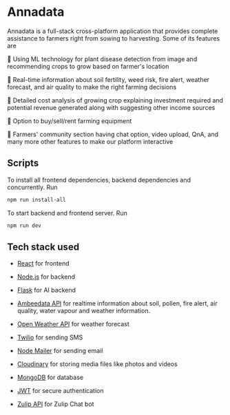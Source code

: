 # Annadata

Annadata is a full-stack cross-platform application that provides complete assistance to farmers right from sowing to harvesting.
Some of its features are

🎯 Using ML technology for plant disease detection from image and recommending crops to grow based on farmer's location

🎯 Real-time information about soil fertility, weed risk, fire alert, weather forecast, and air quality to make the right farming decisions

🎯 Detailed cost analysis of growing crop explaining investment required and potential revenue generated along with suggesting other income sources

🎯 Option to buy/sell/rent farming equipment

🎯 Farmers' community section having chat option, video upload, QnA, and many more other features to make our platform interactive

## Scripts

To install all frontend dependencies, backend dependencies and concurrently. Run

```sh
npm run install-all
```

To start backend and frontend server. Run

```sh
npm run dev
```

## Tech stack used

- [React](https://reactjs.org/) for frontend

- [Node.js](https://nodejs.org/) for backend

- [Flask](https://flask.palletsprojects.com/en/2.0.x/) for AI backend

- [Ambeedata API](https://docs.ambeedata.com/#soil-latest-geospatial) for
 realtime information about soil, pollen, fire alert, air quality, water
 vapour and weather information.

- [Open Weather API](https://openweathermap.org/api) for weather forecast

- [Twilio](https://www.twilio.com/) for sending SMS

- [Node Mailer](https://nodemailer.com/about/) for sending email

- [Cloudinary](https://cloudinary.com/) for storing media files like photos
 and videos

- [MongoDB](https://www.mongodb.com/) for database

- [JWT](https://jwt.io/) for secure authentication

- [Zulip API](https://zulip.com/api/running-bots) for Zulip Chat bot

